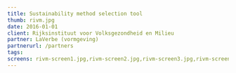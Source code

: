 ```yaml
---
title: Sustainability method selection tool
thumb: rivm.jpg
date: 2016-01-01
client: Rijksinstituut voor Volksgezondheid en Milieu
partner: LaVerbe (vormgeving)
partnerurl: /partners
tags:
screens: rivm-screen1.jpg,rivm-screen2.jpg,rivm-screen3.jpg,rivm-screen4.jpg
---
```


